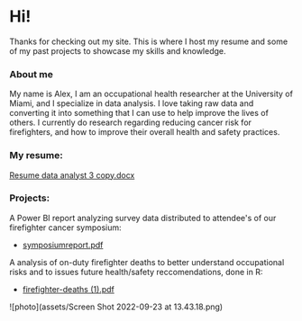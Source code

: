 # Hi!

Thanks for checking out my site. This is where I host my resume and some of my past projects to showcase my skills and knowledge.

### About me
My name is Alex, I am an occupational health researcher at the University of Miami, and I specialize in data analysis. I love taking raw data and converting it into something that I can use to help improve the lives of others. 
I currently do research regarding reducing cancer risk for firefighters, and how to improve their overall health and safety practices. 


### My resume:
[Resume data analyst 3 copy.docx](https://github.com/lord-voldemort182/lord-voldemort182.github.io/files/14816985/Resume.data.analyst.3.copy.docx)


### Projects:

A Power BI report analyzing survey data distributed to attendee's of our firefighter cancer symposium:
- [symposiumreport.pdf](https://github.com/lord-voldemort182/lord-voldemort182.github.io/files/14816991/symposiumreport.pdf)

A analysis of on-duty firefighter deaths to better understand occupational risks and to issues future health/safety reccomendations, done in R:
- [firefighter-deaths (1).pdf](https://github.com/lord-voldemort182/lord-voldemort182.github.io/files/14817137/firefighter-deaths.1.pdf)


![photo](assets/Screen Shot 2022-09-23 at 13.43.18.png)




